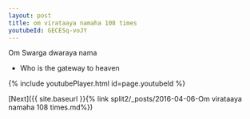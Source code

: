 ```yaml
---
layout: post
title: om virataaya namaha 108 times
youtubeId: GECESq-voJY
---
```

 
 
Om Swarga dwaraya nama 
 
 -  Who is the gateway to heaven 
 
  
 
  
 
 
 
 
 
 


{% include youtubePlayer.html id=page.youtubeId %}
 
[Next]({{ site.baseurl }}{% link  split2/_posts/2016-04-06-Om virataaya namaha 108 times.md%})
 
